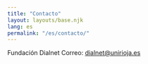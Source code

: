 ```yaml
---
title: "Contacto"
layout: layouts/base.njk
lang: es
permalink: "/es/contacto/"
---
```

Fundación Dialnet
Correo: dialnet@unirioja.es

